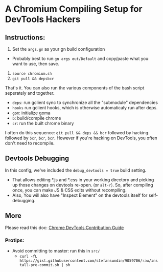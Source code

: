 # A Chromium Compiling Setup for DevTools Hackers

## Instructions:

1. Set the `args.gn` as your gn build configuration
  * Probably best to run `gn args out/Default` and copy/paste what you want to use, then save.
1. `source chromium.sh`
1. `git pull && depsbcr`

That's it.
You can also run the various components of the bash script seperately and together.

* `deps`: run gclient sync to synchronize all the "submodule" dependencies
* `hooks` run gclient hooks, which is otherwise automaticaly run after deps.
* `gom`: initialize goma
* `b`: build/compile chrome
* `cr`: run the built chrome binary

I often do this sequence: `git pull && deps && bcr` followed by hacking followed by `bcr`, `bcr`, `bcr`. However if you're hacking on DevTools, you often don't need to recompile.

## Devtools Debugging

In this config, we've included the `debug_devtools = true` build setting.

* That allows editing *.js and *.css in your working directory and picking up those changes on devtools re-open. (or `alt-r`).  So, after compiling once, you can make JS & CSS edits without recompiling.
* Also, You will also have "Inspect Element" on the devtools itself for self-debugging.

## More 

Please read this doc: [Chrome DevTools Contribution Guide](https://docs.google.com/document/d/1WNF-KqRSzPLUUfZqQG5AFeU_Ll8TfWYcJasa_XGf7ro/view)

### Protips:
* Avoid committing to master: run this in `src/`
  * `curl -fL https://gist.githubusercontent.com/stefansundin/9059706/raw/install-pre-commit.sh | sh`
